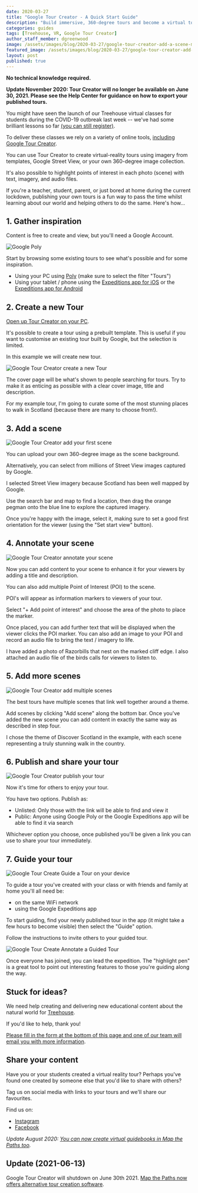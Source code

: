```yaml
---
date: 2020-03-27
title: "Google Tour Creator - A Quick Start Guide"
description: "Build immersive, 360-degree tours and become a virtual tour guide to show friends, family, or an entire class your creations."
categories: guides
tags: [Treehouse, VR, Google Tour Creator]
author_staff_member: dgreenwood
image: /assets/images/blog/2020-03-27/google-tour-creator-add-a-scene-meta.jpg
featured_image: /assets/images/blog/2020-03-27/google-tour-creator-add-a-scene-sm.png
layout: post
published: true
---
```


**No technical knowledge required.**

**Update November 2020: Tour Creator will no longer be available on June 30, 2021. Please see the Help Center for guidance on how to export your published tours.**

You might have seen the launch of our Treehouse virtual classes for students during the COVID-19 outbreak last week -- we've had some brilliant lessons so far [(you can still register)](/blog/2020/treehouse-academy-emergency-timetable).

To deliver these classes we rely on a variety of online tools, [including Google Tour Creator](https://arvr.google.com/tourcreator/).

You can use Tour Creator to create virtual-reality tours using imagery from templates, Google Street View, or your own 360-degree image collection.

It's also possible to highlight points of interest in each photo (scene) with text, imagery, and audio files.

If you're a teacher, student, parent, or just bored at home during the current lockdown, publishing your own tours is a fun way to pass the time whilst learning about our world and helping others to do the same. Here's how...

## 1. Gather inspiration

Content is free to create and view, but you'll need a Google Account.

<img class="img-fluid" src="/assets/images/blog/2020-03-27/google-tour-creator-poly.png" alt="Google Poly" title="Google Poly" />

Start by browsing some existing tours to see what's possible and for some inspiration.

* Using your PC using [Poly](https://poly.google.com/search/) (make sure to select the filter "Tours")
* Using your tablet / phone using the [Expeditions app for iOS](https://apps.apple.com/us/app/expeditions/id1131711060) or the [Expeditions app for Android](https://play.google.com/store/apps/details?id=com.google.vr.expeditions&hl=en_GB)

## 2. Create a new Tour

[Open up Tour Creator on your PC](https://arvr.google.com/tourcreator/).

It's possible to create a tour using a prebuilt template. This is useful if you want to customise an existing tour built by Google, but the selection is limited.

In this example we will create new tour.

<img class="img-fluid" src="/assets/images/blog/2020-03-27/google-tour-creator-create-new-sm.png" alt="Google Tour Creator create a new Tour" title="Google Tour Creator create a new Tour" />

The cover page will be what's shown to people searching for tours. Try to make it as enticing as possible with a clear cover image, title and description.

For my example tour, I'm going to curate some of the most stunning places to walk in Scotland (because there are many to choose from!).

## 3. Add a scene

<img class="img-fluid" src="/assets/images/blog/2020-03-27/google-tour-creator-add-scene.png" alt="Google Tour Creator add your first scene" title="Google Tour Creator add your first scene" />

You can upload your own 360-degree image as the scene background.

Alternatively, you can select from millions of Street View images captured by Google.

I selected Street View imagery because Scotland has been well mapped by Google.

Use the search bar and map to find a location, then drag the orange pegman onto the blue line to explore the captured imagery.

Once you're happy with the image, select it, making sure to set a good first orientation for the viewer (using the "Set start view" button).

## 4. Annotate your scene

<img class="img-fluid" src="/assets/images/blog/2020-03-27/google-tour-creator-add-a-scene-sm.png" alt="Google Tour Creator annotate your scene" title="Google Tour Creator annotate your scene" />

Now you can add content to your scene to enhance it for your viewers by adding a title and description.

You can also add multiple Point of Interest (POI) to the scene.

POI's will appear as information markers to viewers of your tour.

Select "+ Add point of interest" and choose the area of the photo to place the marker.

Once placed, you can add further text that will be displayed when the viewer clicks the POI marker. You can also add an image to your POI and record an audio file to bring the text / imagery to life.

I have added a photo of Razorbills that nest on the marked cliff edge. I also attached an audio file of the birds calls for viewers to listen to.

## 5. Add more scenes

<img class="img-fluid" src="/assets/images/blog/2020-03-27/google-tour-creator-add-another-scene-sm.png" alt="Google Tour Creator add multiple scenes" title="Google Tour Creator add multiple scenes" />

The best tours have multiple scenes that link well together around a theme.

Add scenes by clicking "Add scene" along the bottom bar. Once you've added the new scene you can add content in exactly the same way as described in step four.

I chose the theme of Discover Scotland in the example, with each scene representing a truly stunning walk in the country.

## 6. Publish and share your tour

<img class="img-fluid" src="/assets/images/blog/2020-03-27/google-tour-creator-published-tour-sm.png" alt="Google Tour Creator publish your tour" title="Google Tour Creator publish your tour" />

Now it's time for others to enjoy your tour.

You have two options. Publish as:

* Unlisted: Only those with the link will be able to find and view it
* Public: Anyone using Google Poly or the Google Expeditions app will be able to find it via search

Whichever option you choose, once published you'll be given a link you can use to share your tour immediately.

## 7. Guide your tour

<img class="img-fluid" src="/assets/images/blog/2020-03-27/google-tour-creator-guide-a-class-sm.png" alt="Google Tour Create Guide a Tour on your device" title="Google Tour Create Guide a Tour on your device" />

To guide a tour you've created with your class or with friends and family at home you'll all need be:

* on the same WiFi network
* using the Google Expeditions app

To start guiding, find your newly published tour in the app (it might take a few hours to become visible) then select the "Guide" option.

Follow the instructions to invite others to your guided tour.

<img class="img-fluid" src="/assets/images/blog/2020-03-27/google-tour-creator-guide-annotate-sm.png" alt="Google Tour Create Annotate a Guided Tour" title="Google Tour Creator Annotate a Guided Tour" />

Once everyone has joined, you can lead the expedition. The "highlight pen" is a great tool to point out interesting features to those you're guiding along the way.

## Stuck for ideas?

We need help creating and delivering new educational content about the natural world for [Treehouse](https://treehouse.trekview.org).

If you'd like to help, thank you!

[Please fill in the form at the bottom of this page and one of our team will email you with more information](/blog/2020/treehouse-academy-emergency-timetable).

## Share your content

Have you or your students created a virtual reality tour? Perhaps you've found one created by someone else that you'd like to share with others?

Tag us on social media with links to your tours and we'll share our favourites.

Find us on:

* [Instagram](https://www.instagram.com/trekviewed/)
* [Facebook](https://www.facebook.com/trekview/)

_Update August 2020: [You can now create virtual guidebooks in Map the Paths too](/blog/2020/map-the-paths-guidebooks)._


## Update (2021-06-13)

Google Tour Creator will shutdown on June 30th 2021. [Map the Paths now offers alternative tour creation software](/blog/2021/google-tour-creator-alternatives).
